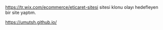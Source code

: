https://tr.wix.com/ecommerce/eticaret-sitesi sitesi klonu olayı hedefleyen bir site yaptım.

https://umutsh.github.io/
